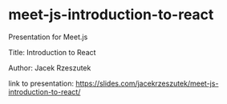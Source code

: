 meet-js-introduction-to-react
=============================

Presentation for Meet.js

Title: Introduction to React

Author: Jacek Rzeszutek

link to presentation: https://slides.com/jacekrzeszutek/meet-js-introduction-to-react/

